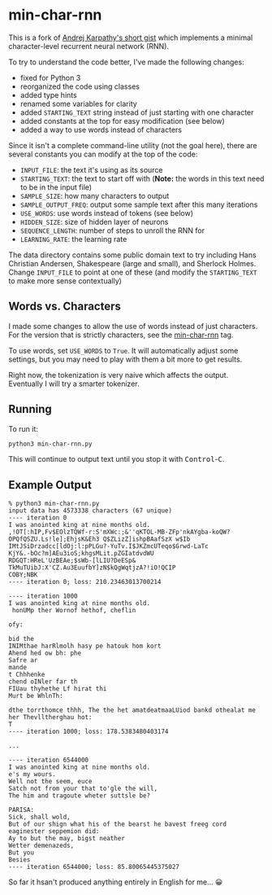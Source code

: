 # min-char-rnn

This is a fork of [Andrej Karpathy's short gist](https://gist.github.com/karpathy/d4dee566867f8291f086) which implements a minimal character-level recurrent neural network (RNN).

To try to understand the code better, I've made the following changes:

- fixed for Python 3
- reorganized the code using classes
- added type hints
- renamed some variables for clarity
- added `STARTING_TEXT` string instead of just starting with one character
- added constants at the top for easy modification (see below)
- added a way to use words instead of characters

Since it isn't a complete command-line utility (not the goal here), there are several constants you can modify at the top of the code:

- `INPUT_FILE`: the text it's using as its source
- `STARTING_TEXT`: the text to start off with (**Note:** the words in this text need to be in the input file)
- `SAMPLE_SIZE`: how many characters to output
- `SAMPLE_OUTPUT_FREQ`: output some sample text after this many iterations
- `USE_WORDS`: use words instead of tokens (see below)
- `HIDDEN_SIZE`: size of hidden layer of neurons
- `SEQUENCE_LENGTH`: number of steps to unroll the RNN for
- `LEARNING_RATE`: the learning rate

The data directory contains some public domain text to try including Hans Christian Andersen, Shakespeare (large and small), and Sherlock Holmes. Change `INPUT_FILE` to point at one of these (and modify the `STARTING_TEXT` to make more sense contextually)

## Words vs. Characters

I made some changes to allow the use of words instead of just characters. For the version that is strictly characters, see the [min-char-rnn](https://github.com/asmaloney/min-char-rnn/tree/min-char-rnn) tag.

To use words, set `USE_WORDS` to `True`. It will automatically adjust some settings, but you may need to play with them a bit more to get results.

Right now, the tokenization is very naive which affects the output. Eventually I will try a smarter tokenizer.

## Running
To run it:
```sh
python3 min-char-rnn.py
```

This will continue to output text until you stop it with <kbd>Control</kbd>-<kbd>C</kbd>.

## Example Output
```
% python3 min-char-rnn.py
input data has 4573338 characters (67 unique)
---- iteration 0
I was anointed king at nine months old.
,!OT[:hIP,Fv$EOlzTQWf-r:S'mXWc:;&''qKTOL-MB-ZFp'nkAYgba-koQW?OPQfQSZU.Ls!le];EhjsK&Eh3 Q$ZLizZ]ishpBAafSzX w$Ib IMtJSiDrzadcc[ldOj:l:pPLGu?-YuTv.I$JKZmcUTeqo$Grwd-LaTc
KjY&.-bOc?m]AEu3ioS;khgsMLit.pZGIatdvdWU
RDGQT:HReL'UzBEAe;$sWb-[lLIU?DeESp& TkMuTUibJ:X'CZ.Au3EuufbY]zN$kQgWqtjzA?!iO!QCIP
COBY;NBK
---- iteration 0; loss: 210.23463013700214

---- iteration 1000
I was anointed king at nine months old.
 honUMp ther Wornof hethof, cheflin

ofy:

bid the
INIMthae harRlmolh hasy pe hatouk hom kort
Ahend hed ow bh: phe
Safre ar
mande
t Chhhenke
chend oINler far th
FIUau thyhethe Lf hirat thi
Murt be WhlnTh:

dthe torrthomce thhh, The the het amatdeatmaaLUiod bankd othealat me her Thevlltherghau hot:
T
---- iteration 1000; loss: 178.5383480403174

...

---- iteration 6544000
I was anointed king at nine months old.
e's my wours.
Well not the seem, euce
Satch not from your that to'gle the will,
The him and tragoute wheter suttsle be?

PARISA:
Sick, shall wold,
But of our shign what his of the bearst he bavest freeg cord eaginester seppemion did:
Ay to but the may, bigst neather
Wetter demenazeds,
But you
Besies
---- iteration 6544000; loss: 85.80065445375027
```

So far it hsan't produced anything entirely in English for me... 😀